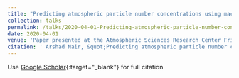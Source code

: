 ```yaml
---
title: "Predicting atmospheric particle number concentrations using machine learning"
collection: talks
permalink: /talks/2020-04-01-Predicting-atmospheric-particle-number-concentrations-using-machine-learning
date: 2020-04-01
venue: 'Paper presented at the Atmospheric Sciences Research Center Friday Colloquy, Albany, NY, USA'
citation: ' Arshad Nair, &quot;Predicting atmospheric particle number concentrations using machine learning.&quot; Paper presented at the Atmospheric Sciences Research Center Friday Colloquy, Albany, NY, USA, 2020.'
---
```

Use [Google Scholar](https://scholar.google.com/scholar?q=Predicting+atmospheric+particle+number+concentrations+using+machine+learning){:target="_blank"} for full citation